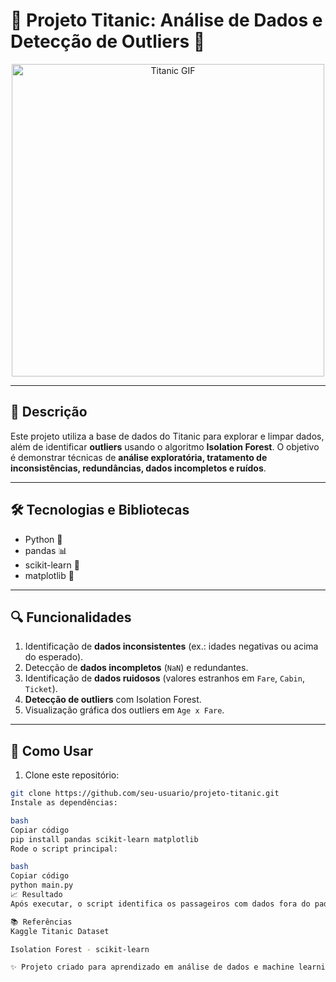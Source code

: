 <p align="center">
  <h1>🚢 Projeto Titanic: Análise de Dados e Detecção de Outliers 🧪</h1>
</p>

<p align="center">
  <img src="https://miro.medium.com/0*CTJNRzvl8UDyyJ9V" alt="Titanic GIF" width="500"/>
</p>

---

## 📌 Descrição

Este projeto utiliza a base de dados do Titanic para explorar e limpar dados, além de identificar **outliers** usando o algoritmo **Isolation Forest**. O objetivo é demonstrar técnicas de **análise exploratória, tratamento de inconsistências, redundâncias, dados incompletos e ruídos**.

---

## 🛠 Tecnologias e Bibliotecas

- Python 🐍
- pandas 📊
- scikit-learn 🧠
- matplotlib 🎨

---

## 🔍 Funcionalidades

1. Identificação de **dados inconsistentes** (ex.: idades negativas ou acima do esperado).  
2. Detecção de **dados incompletos** (`NaN`) e redundantes.  
3. Identificação de **dados ruidosos** (valores estranhos em `Fare`, `Cabin`, `Ticket`).  
4. **Detecção de outliers** com Isolation Forest.  
5. Visualização gráfica dos outliers em `Age x Fare`.

---

## 📖 Como Usar

1. Clone este repositório:
```bash
git clone https://github.com/seu-usuario/projeto-titanic.git
Instale as dependências:

bash
Copiar código
pip install pandas scikit-learn matplotlib
Rode o script principal:

bash
Copiar código
python main.py
📈 Resultado
Após executar, o script identifica os passageiros com dados fora do padrão e exibe gráficos destacando os outliers.

📚 Referências
Kaggle Titanic Dataset

Isolation Forest - scikit-learn

✨ Projeto criado para aprendizado em análise de dados e machine learning básico.
